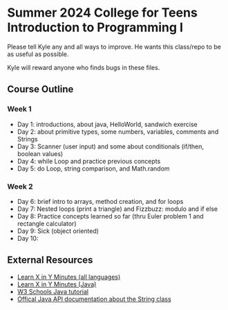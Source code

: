 # Summer 2024 College for Teens Introduction to Programming I

Please tell Kyle any and all ways to improve. He wants this class/repo to be as useful as possible. 

Kyle will reward anyone who finds bugs in these files.

## Course Outline

### Week 1
* Day 1: introductions, about java, HelloWorld, sandwich exercise
* Day 2: about primitive types, some numbers, variables, comments and Strings
* Day 3: Scanner (user input) and some about conditionals (if/then, boolean values)
* Day 4: while Loop and practice previous concepts
* Day 5: do Loop, string comparison, and Math.random

### Week 2
* Day 6: brief intro to arrays, method creation, and for loops
* Day 7: Nested loops (print a triangle) and Fizzbuzz: modulo and if else
* Day 8: Practice concepts learned so far (thru Euler problem 1 and rectangle calculator)
* Day 9: Sick (object oriented)
* Day 10: 

## External Resources
* [Learn X in Y Minutes (all languages)](https://learnxinyminutes.com/)
* [Learn X in Y Minutes (Java)](https://learnxinyminutes.com/docs/java/)
* [W3 Schools Java tutorial](https://www.w3schools.com/java/default.asp)
* [Offical Java API documentation about the String class](https://docs.oracle.com/en%2Fjava%2Fjavase%2F22%2Fdocs%2Fapi%2F%2F/java.base/java/lang/String.html)
